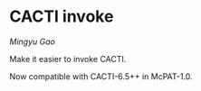 CACTI invoke
============

*Mingyu Gao*

Make it easier to invoke CACTI.

Now compatible with CACTI-6.5++ in McPAT-1.0.

